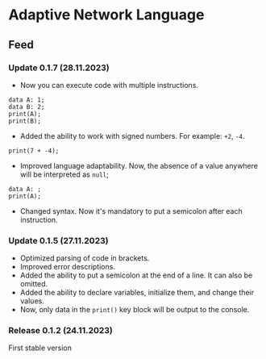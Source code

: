 # Adaptive Network Language

## Feed

### Update 0.1.7 (28.11.2023)
- Now you can execute code with multiple instructions.
```anl
data A: 1;
data B: 2;
print(A);
print(B);
```
- Added the ability to work with signed numbers. For example: `+2`, `-4`.
```anl
print(7 + -4);
```
- Improved language adaptability. Now, the absence of a value anywhere will be interpreted as `null`;
```anl
data A: ;
print(A);
```
- Changed syntax. Now it's mandatory to put a semicolon after each instruction.

### Update 0.1.5 (27.11.2023)
- Optimized parsing of code in brackets.
- Improved error descriptions.
- Added the ability to put a semicolon at the end of a line. It can also be omitted.
- Added the ability to declare variables, initialize them, and change their values.
- Now, only data in the `print()` key block will be output to the console.

### Release 0.1.2 (24.11.2023)
First stable version